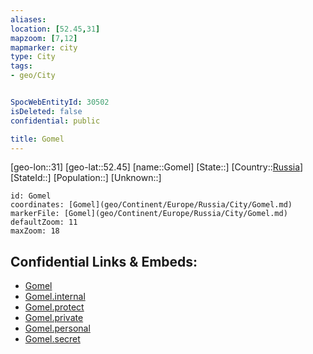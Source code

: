 ```yaml
---
aliases: 
location: [52.45,31]
mapzoom: [7,12] 
mapmarker: city 
type: City
tags:
- geo/City


SpocWebEntityId: 30502
isDeleted: false
confidential: public

title: Gomel
---
```

[geo-lon::31]
[geo-lat::52.45]
[name::Gomel]
[State::]
[Country::[Russia](geo/Continent/Europe/Russia.md)]
[StateId::]
[Population::]
[Unknown::]


```leaflet
id: Gomel
coordinates: [Gomel](geo/Continent/Europe/Russia/City/Gomel.md)
markerFile: [Gomel](geo/Continent/Europe/Russia/City/Gomel.md)
defaultZoom: 11 
maxZoom: 18
```


## Confidential Links & Embeds: 
- [Gomel](../../../../../../_public/geo/Continent/Europe/Russia/City/Gomel.md) 
- [Gomel.internal](../../../../../../_internal/geo/Continent/Europe/Russia/City/Gomel.internal.md) 
- [Gomel.protect](../../../../../../_protect/geo/Continent/Europe/Russia/City/Gomel.protect.md) 
- [Gomel.private](../../../../../../_private/geo/Continent/Europe/Russia/City/Gomel.private.md) 
- [Gomel.personal](../../../../../../_personal/geo/Continent/Europe/Russia/City/Gomel.personal.md) 
- [Gomel.secret](../../../../../../_secret/geo/Continent/Europe/Russia/City/Gomel.secret.md) 
